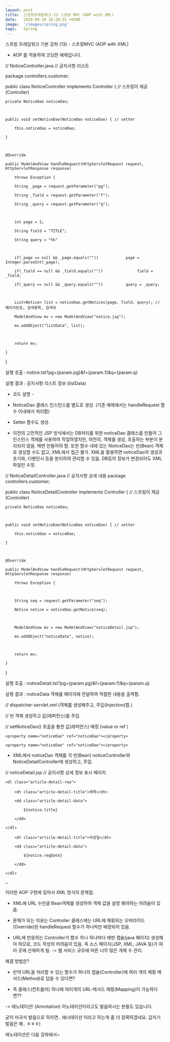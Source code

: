 ```yaml
---
layout: post
title:  스프링프레임워크-13 스프링 MVC (AOP with XML)
date:   2020-09-30 16:20:35 +0300
image:  '/images/spring.png'
tags:   Spring
---
```


스프링 프레임워크 기본 강좌 (13) - 스프링MVC (AOP with XML)
 

* AOP 를 적용하여 코딩한 예제입니다.

 

 

 
// NoticeController.java // 공지사항 리스트

package controllers.customer;

 

public class NoticeController implements Controller { // 스프링이 제공 (Controller)

 

    private NoticeDao noticeDao;

 

    public void setNoticeDao(NoticeDao noticeDao) { // setter

        this.noticeDao = noticeDao;

    }

 

    @Override

    public ModelAndView handleRequest(HttpServletRequest request, HttpServletResponse response)

        throws Exception {

        String _page = request.getParameter("pg");

        String _field = request.getParameter("f");

        String _query = request.getParameter("q");

 

        int page = 1;

        String field = "TITLE";

        String query = "%%"

 

        if(_page == null && _page.equals(""))            page = Integer.parseInt(_page);

        if(_field == null && _field.equals(""))               field = _field;

        if(_query == null && _query.equals(""))          query = _query;

 

        List<Notice> list = noticeDao.getNotices(page, field, query); // 페이지번호, 검색항목, 검색어    

        ModelAndView mv = new ModelAndView("notice.jsp");

        mv.addObject("listData", list);

 

        return mv;

    }

}

 

 

실행 호출 : notice.tst?pg={param.pg}&f={param.f}&q={param.q}

실행 결과 : 공지사항 리스트 정보 (listData)

 

- 코드 설명 -

 * NoticeDao 클래스 인스턴스를 별도로 생성. (기존 예제에서는 handleRequest 함수 이내에서 처리함)
 * Setter 함수도 생성.

 * 이전의 고전적인 JSP 방식에서는 DB처리를 위한 noticeDao 클래스를 만들어 그 인스턴스 객체를 사용하여 작업하였지만, 여전히, 객체를 생성, 호출하는 부분이 분리되지 않음. 매번 만들어야 함. 또한 함수 내에 있는 NoticeDao는 빈(Bean) 객체로 생성할 수도 없고, XML에서 접근 불가. XML을 활용하면 noticeDao의 생성과 초기화, 디펜던시 등을 분리하여 관리할 수 있음. DB등의 정보가 변경되어도 XML파일만 수정.

 

// NoticeDetailController.java // 공지사항 상세 내용
package controllers.customer;

 

public class NoticeDetailController implements Controller { // 스프링이 제공 (Controller)

 

    private NoticeDao noticeDao;

 

    public void setNoticeDao(NoticeDao noticeDao) { // setter

        this.noticeDao = noticeDao;

    }

 

    @Override

    public ModelAndView handleRequest(HttpServletRequest request, HttpServletResponse response)

        throws Exception {

 

        String seq = request.getParameter("seq");

        Notice notice = noticeDao.getNotice(seq);

 

        ModelAndView mv = new ModelAndView("noticeDetail.jsp");

        mv.addObject("noticeData", notice);

 

        return mv;

    }

}

 

 

실행 호출 : noticeDetail.tst?pg={param.pg}&f={param.f}&q={param.q}

실행 결과 : noticeData 객체를 페이지에 전달하여 적절한 내용을 출력함.

 

 

// dispatcher-servlet.xml (객체를 생성해주고, 주입(Injection)함.)
<bean name="noticeDao" class="dao.NoticeDao">

 

// 빈 객체 생성하고 값(레퍼런스)를 주입.

// setNoticeDao() 호출을 통한 값(레퍼런스) 배정 (value or ref )

<bean name="customer/notice.tst" class="controllers.customer.NoticeController">

    <property name="noticeDao" ref="noticeDao"></property>

</bean>

 

<bean name="customer/noticeDetail.tst" class="controllers.customer.NoticeDetailController">

    <property name="noticeDao" ref="noticeDao"></property>

</bean>

 

 * XML에서 noticeDao 객체를 각 빈(Bean) noticeController와 NoticeDetailController에 생성하고, 주입.

 

 

// noticeDetail.jsp // 공지사항 상세 정보 표시 페이지

<div id=notice-article-detail">

    <dl class="article-detail-row">

        <dt class="article-detail-title">제목</dt>

        <dd class="article-detail-data">

            ${notice.title}

        </dd>

    </dl>  

 <dl class="article-detail-row">

        <dt class="article-detail-title">작성일</dt>

        <dd class="article-detail-data">

            ${notice.regDate}

        </dd>

    </dl>  

    …

</div>

 

 

 

 

이러한 AOP 구현에 있어서 XML 방식의 문제점.
 * XML에 URL 수만큼 Bean객체를 생성하여 객체 값을 설정 해야하는 어려움이 있음.

 * 문제가 되는 이유는 Controller 클래스에는 URL에 매핑되는 오버라이드(Override)된 handleRequest 함수가 하나씩만 배정되어 있음.
 * URL에 반응하는 Controller가 함수 하나 하나마다 매번 캡슐(java 페이지) 생성해야 하므로, 코드 작성의 어려움이 있음. 즉 소스 페이지(JSP, XML, JAVA 등)가 여러 곳에 산재하게 됨. -> 웹 서비스 규모에 따른 너무 많은 개체 수 관리.

 

 

해결 방법은?
 * 만약 URL을 처리할 수 있는 함수가 하나의 캡슐(Controller)에 여러 개의 매핑 메서드(Method)로 담을 수 있다면?

 

 * 즉 클래스(컨트롤러) 하나에 여러개의 URL-메서드 매핑(Mapping)이 가능하다면??

 

-> 애노테이션! (Annotation)
어노테이션이라고도 발음하시는 분들도 있습니다.

굳이 미국식 발음으로 하자면.. 애너테이션 이라고 하는게 좀 더 정확하겠네요. 갑자기 발음은 왜.. ㅎㅎㅎ)

 

애노테이션은 다음 강좌에서~

 


